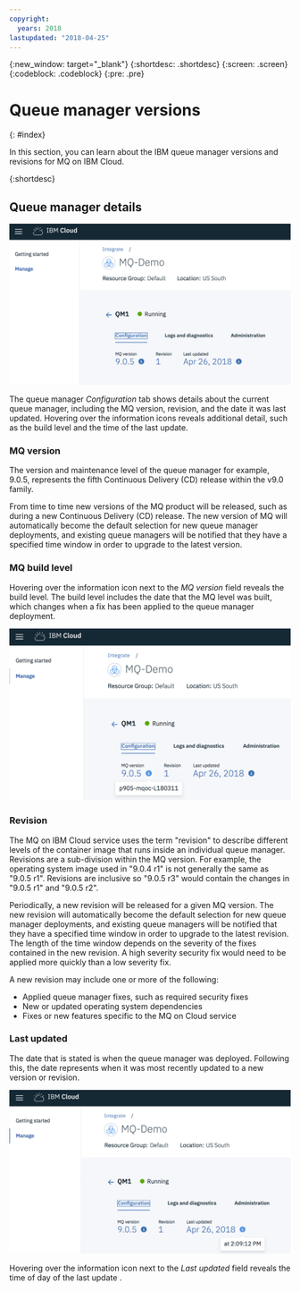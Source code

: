 ```yaml
---
copyright:
  years: 2018
lastupdated: "2018-04-25"
---
```


{:new_window: target="_blank"}
{:shortdesc: .shortdesc}
{:screen: .screen}
{:codeblock: .codeblock}
{:pre: .pre}

# Queue manager versions
{: #index}

In this section, you can learn about the IBM queue manager versions and revisions for MQ on IBM Cloud.

{:shortdesc}

## Queue manager details

![Image showing queue manager details](../images/mqoc_qm_details.png)

The queue manager *Configuration* tab shows details about the current queue manager, including the MQ version, revision, and the date it was last updated. Hovering over the information icons reveals additional detail, such as the build level and the time of the last update.

### MQ version

The version and maintenance level of the queue manager for example, 9.0.5, represents the fifth Continuous Delivery (CD) release within the v9.0 family.

From time to time new versions of the MQ product will be released, such as during a new Continuous Delivery (CD) release. The new version of MQ will automatically become the default selection for new queue manager deployments, and existing queue managers will be notified that they have a specified time window in order to upgrade to the latest version.

### MQ build level

Hovering over the information icon next to the *MQ version* field reveals the build level. The build level includes the date that the MQ level was built, which changes when a fix has been applied to the queue manager deployment.

![Image showing queue manager build number](../images/mqoc_qm_build_level.png)

### Revision

The MQ on IBM Cloud service uses the term "revision" to describe different levels of the container image that runs inside an individual queue manager. Revisions are a sub-division within the MQ version. For example, the operating system image used in "9.0.4 r1" is not generally the same as "9.0.5 r1". Revisions are inclusive so "9.0.5 r3" would contain the changes in "9.0.5 r1" and "9.0.5 r2".

Periodically, a new revision will be released for a given MQ version. The new revision will automatically become the default selection for new queue manager deployments, and existing queue managers will be notified that they have a specified time window in order to upgrade to the latest revision. The length of the time window depends on the severity of the fixes contained in the new revision. A high severity security fix would need to be applied more quickly than a low severity fix.

A new revision may include one or more of the following:
* Applied queue manager fixes, such as required security fixes
* New or updated operating system dependencies
* Fixes or new features specific to the MQ on Cloud service

### Last updated

The date that is stated is when the queue manager was deployed. Following this, the date represents when it was most recently updated to a new version or revision.

![Image showing queue manager build number](../images/mqoc_qm_updated_time.png)

Hovering over the information icon next to the *Last updated* field reveals the time of day of the last update .
